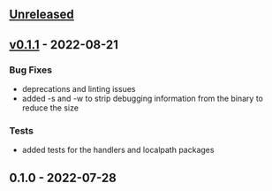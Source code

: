 <a name="unreleased"></a>
## [Unreleased]


<a name="v0.1.1"></a>
## [v0.1.1] - 2022-08-21
### Bug Fixes
- deprecations and linting issues
- added -s and -w to strip debugging information from the binary to reduce the size

### Tests
- added tests for the handlers and localpath packages


<a name="0.1.0"></a>
## 0.1.0 - 2022-07-28

[Unreleased]: https://github.com/ilijamt/vault-token-helper/compare/v0.1.1...HEAD
[v0.1.1]: https://github.com/ilijamt/vault-token-helper/compare/0.1.0...v0.1.1
